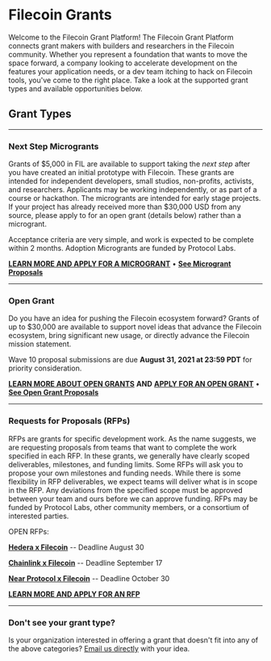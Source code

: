 # Filecoin Grants


Welcome to the Filecoin Grant Platform! The Filecoin Grant Platform connects grant makers with builders and researchers in the Filecoin community. Whether you represent a foundation that wants to move the space forward, a company looking to accelerate development on the features your application needs, or a dev team itching to hack on Filecoin tools, you've come to the right place. Take a look at the supported grant types and available opportunities below.

## Grant Types

---

### Next Step Microgrants
Grants of $5,000 in FIL are available to support taking the _next step_ after you have created an initial prototype with Filecoin. These grants are intended for independent developers, small studios, non-profits, activists, and researchers. Applicants may be working independently, or as part of a course or hackathon. The microgrants are intended for early stage projects.  If your project has already received more than $30,000 USD from any source, please apply to for an open grant (details below) rather than a microgrant.

Acceptance criteria are very simple, and work is expected to be complete within 2 months. Adoption Microgrants are funded by Protocol Labs.

[**LEARN MORE AND APPLY FOR A MICROGRANT**](https://github.com/filecoin-project/devgrants/blob/master/microgrants/microgrants.md) • [**See Microgrant Proposals**](https://github.com/filecoin-project/devgrants/issues) 

---

### Open Grant
Do you have an idea for pushing the Filecoin ecosystem forward? Grants of up to $30,000 are available to support novel ideas that advance the Filecoin ecosystem, bring significant new usage, or directly advance the Filecoin mission statement.

 Wave 10 proposal submissions are due **August 31, 2021 at 23:59 PDT** for priority consideration.

[**LEARN MORE ABOUT OPEN GRANTS**](https://github.com/filecoin-project/devgrants/tree/master/open-grants) **AND** [**APPLY FOR AN OPEN GRANT**](https://github.com/filecoin-project/devgrants/blob/master/README.md#submit-a-proposal-for-open-grants) • [**See Open Grant Proposals**](https://github.com/filecoin-project/devgrants/labels/proposal-type%3Aopen)


---

### Requests for Proposals (RFPs)
RFPs are grants for specific development work. As the name suggests, we are requesting proposals from teams that want to complete the work specified in each RFP. In these grants, we generally have clearly scoped deliverables, milestones, and funding limits. Some RFPs will ask you to propose your own milestones and funding needs. While there is some flexibility in RFP deliverables, we expect teams will deliver what is in scope in the RFP. Any deviations from the specified scope must be approved between your team and ours before we can approve funding. RFPs may be funded by Protocol Labs, other community members, or a consortium of interested parties.

OPEN RFPs:

[**Hedera x Filecoin**](https://github.com/filecoin-project/devgrants/blob/master/rfps/hedera-and-filecoin.md) -- Deadline August 30

[**Chainlink x Filecoin**](https://github.com/filecoin-project/devgrants/blob/master/rfps/chainlink-and-filecoin.md) -- Deadline September 17

[**Near Protocol x Filecoin**](https://github.com/filecoin-project/devgrants/blob/master/rfps/near-and-filecoin.md) -- Deadline October 30 

[**LEARN MORE AND APPLY FOR AN RFP**](https://github.com/filecoin-project/devgrants/blob/master/README.md#submit-a-proposal-for-an-rfp)

---

### Don't see your grant type?
Is your organization interested in offering a grant that doesn't fit into any of the above categories? [Email us directly](grants@filecoin.org) with your idea.


